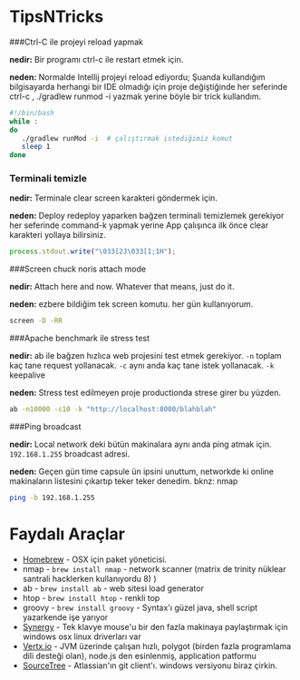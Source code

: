 TipsNTricks
===========

###Ctrl-C ile projeyi reload yapmak

**nedir:** Bir programı ctrl-c ile restart etmek için.
   
**neden:** Normalde Intellij projeyi reload ediyordu; Şuanda kullandığım bilgisayarda herhangi bir IDE olmadığı için proje değiştiğinde her seferinde ctrl-c , ./gradlew runmod -i yazmak yerine böyle bir trick kullandım.

```bash
#!/bin/bash
while :
do
   ./gradlew runMod -i  # çalıştırmak istediğimiz komut
   sleep 1
done
```

### Terminali temizle
**nedir:** Terminale clear screen karakteri göndermek için.

**neden:** Deploy redeploy yaparken bağzen terminali temizlemek gerekiyor her seferinde command-k yapmak yerine App çalışınca ilk önce clear karakteri yollaya bilirsiniz.

```javascript
process.stdout.write("\033[2J\033[1;1H");
```


###Screen chuck noris attach mode

**nedir:** Attach here and now. Whatever that means, just do it.
   
**neden:** ezbere bildiğim tek screen komutu. her gün kullanıyorum.

```bash
screen -D -RR
```



###Apache benchmark ile stress test

**nedir:** ab ile bağzen hızlıca web projesini test etmek gerekiyor. 
`-n` toplam kaç tane request yollanacak.
`-c` aynı anda kaç tane istek yollanacak.
`-k` keepalive
   
**neden:** Stress test edilmeyen proje productionda strese girer bu yüzden.

```bash
ab -n10000 -c10 -k "http://localhost:8080/blahblah"
```


###Ping broadcast

**nedir:** Local network deki bütün makinalara aynı anda ping atmak için. `192.168.1.255` broadcast adresi.

**neden:** Geçen gün time capsule ün ipsini unuttum, networkde ki online makinaların listesini çıkartıp teker teker denedim. bknz: nmap

```bash
ping -b 192.168.1.255
```


Faydalı Araçlar
===========

* [Homebrew] - OSX için paket yöneticisi. 
* nmap - `brew install nmap` - network scanner (matrix de trinity nüklear santrali hacklerken kullanıyordu 8) )
* ab - `brew install ab` - web sitesi load generator
* htop - `brew install htop` - renkli top
* groovy - `brew install groovy` - Syntax'ı güzel java, shell script yazarkende işe yarıyor
* [Synergy] - Tek klavye mouse'u bir den fazla makinaya paylaştırmak için windows osx linux driverları var
* [Vertx.io] - JVM üzerinde çalışan hızlı, polygot (birden fazla programlama dili desteği olan), node.js den esinlenmiş, application patformu 
* [SourceTree] - Atlassian'ın git client'ı. windows versiyonu biraz çirkin.

[Homebrew]: http://brew.sh/
[Synergy]: http://synergy-foss.org/
[Vertx.io]: http://vertx.io/
[SourceTree]: http://www.sourcetreeapp.com/
